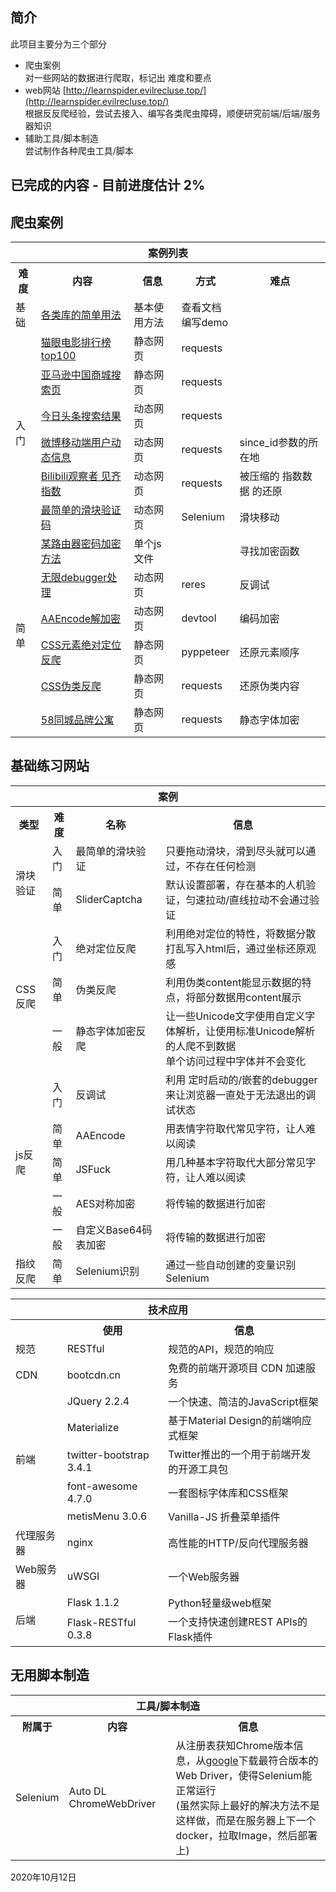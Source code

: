 ## 简介  
此项目主要分为三个部分  
* 爬虫案例  
对一些网站的数据进行爬取，标记出 难度和要点  
* web网站 [http://learnspider.evilrecluse.top/](http://learnspider.evilrecluse.top/)  
根据反反爬经验，尝试去接入、编写各类爬虫障碍，顺便研究前端/后端/服务器知识  
* 辅助工具/脚本制造  
尝试制作各种爬虫工具/脚本  

## 已完成的内容 - 目前进度估计 2%

## 爬虫案例  
<table>
    <tr><th colspan="5">案例列表</th></tr>
    <tr>
        <th>难度</th>
        <th>内容</th>
        <th>信息</th>
        <th>方式</th>
        <th>难点</th>
    </tr>
    <tr>
        <td>基础</td>
        <td><a href="https://github.com/RecluseXU/learning_spider/tree/master/example/0_Basic_usage_of_the_library" target="_blank">各类库的简单用法</a></td>
        <td>基本使用方法</td>
        <td>查看文档</br>编写demo</td>
        <td></td>
    </tr>
    <tr>
        <td rowspan="6">入门</td>
        <td>
        <a href="https://github.com/RecluseXU/learning_spider/tree/master/example/1_%E5%85%A5%E9%97%A8_%E7%8C%AB%E7%9C%BC%E7%94%B5%E5%BD%B1%E6%8E%92%E8%A1%8C%E6%A6%9Ctop100" target="_blank">猫眼电影排行榜top100</a></td>
        <td>静态网页</td>
        <td>requests</td>
        <td></td>
    </tr>
    <tr>
        <td><a href="https://github.com/RecluseXU/learning_spider/tree/master/example/1_%E5%85%A5%E9%97%A8_%E4%BA%9A%E9%A9%AC%E9%80%8A%E5%95%86%E5%9F%8E%E6%90%9C%E7%B4%A2%E9%A1%B5" target="_blank">亚马逊中国商城搜索页</a></td>
        <td>静态网页</td>
        <td>requests</td>
    </tr>
    <tr>
        <td>
        <a href="https://github.com/RecluseXU/learning_spider/tree/master/example/1_%E5%85%A5%E9%97%A8_%E4%BB%8A%E6%97%A5%E5%A4%B4%E6%9D%A1%E6%90%9C%E7%B4%A2%E7%BB%93%E6%9E%9C" target="_blank">今日头条搜索结果</a></td>
        <td>动态网页</td>
        <td>requests</td>
        <td></td>
    </tr>
    <tr>
        <td>
        <a href="https://github.com/RecluseXU/learning_spider/tree/master/example/1_%E5%85%A5%E9%97%A8_%E5%BE%AE%E5%8D%9A%E7%A7%BB%E5%8A%A8%E7%AB%AF%E7%94%A8%E6%88%B7%E5%8A%A8%E6%80%81%E4%BF%A1%E6%81%AF" target="_blank">
        微博移动端用户动态信息</a></td>
        <td>动态网页</td>
        <td>requests</td>
        <td>since_id参数的所在地</td>
    </tr>
    <tr>
        <td>
        <a href="https://github.com/RecluseXU/learning_spider/tree/master/example/1_%E5%85%A5%E9%97%A8_Bilibili%E8%A7%82%E5%AF%9F%E8%80%85%E8%A7%81%E9%BD%90%E6%8C%87%E6%95%B0" target="_blank">
        Bilibili观察者 见齐指数</a></td>
        <td>动态网页</td>
        <td>requests</td>
        <td>被压缩的 指数数据 的还原</td>
    </tr>
    <tr>
        <td>
        <a href="https://github.com/RecluseXU/learning_spider/tree/master/example/1_%E5%85%A5%E9%97%A8_%E6%9C%80%E7%AE%80%E5%8D%95%E7%9A%84%E6%BB%91%E5%9D%97%E9%AA%8C%E8%AF%81%E7%A0%81" target="_blank">最简单的滑块验证码</a></td>
        <td>动态网页</td>
        <td>Selenium</td>
        <td>滑块移动</td>
    </tr>
    <tr>
        <td rowspan="6">简单</td>
        <td>
        <a href="https://github.com/RecluseXU/learning_spider/tree/master/example/2_%E7%AE%80%E5%8D%95_%E6%9F%90%E8%B7%AF%E7%94%B1%E5%99%A8%E5%AF%86%E7%A0%81%E5%8A%A0%E5%AF%86%E6%96%B9%E6%B3%95" target="_blank">某路由器密码加密方法</a></td>
        <td>单个js文件</td>
        <td></td>
        <td>寻找加密函数</td>
    </tr>
    <tr>
        <td>
        <a href="https://github.com/RecluseXU/learning_spider/tree/master/example/2_%E7%AE%80%E5%8D%95_%E6%97%A0%E9%99%90debugger" target="_blank">无限debugger处理</a></td>
        <td>动态网页</td>
        <td>reres</td>
        <td>反调试</td>
    </tr>
    <tr>
        <td><a href="https://github.com/RecluseXU/learning_spider/tree/master/example/2_%E7%AE%80%E5%8D%95_AAEncode%E8%A7%A3%E6%B7%B7%E6%B7%86" target="_blank">AAEncode解加密</a></td>
        <td>动态网页</td>
        <td>devtool</td>
        <td>编码加密</td>
    </tr>
    <tr>
        <td><a href="https://github.com/RecluseXU/learning_spider/tree/master/example/2_%E7%AE%80%E5%8D%95_CSS%E5%85%83%E7%B4%A0%E7%BB%9D%E5%AF%B9%E5%AE%9A%E4%BD%8D%E5%8F%8D%E7%88%AC" target="_blank">CSS元素绝对定位反爬</a></td>
        <td>静态网页</td>
        <td>pyppeteer</td>
        <td>还原元素顺序</td>
    </tr>
    <tr>
        <td><a href="https://github.com/RecluseXU/learning_spider/tree/master/example/2_%E7%AE%80%E5%8D%95_CSS%E4%BC%AA%E7%B1%BB%E5%8F%8D%E7%88%AC" target="_blank">CSS伪类反爬</a></td>
        <td>静态网页</td>
        <td>requests</td>
        <td>还原伪类内容</td>
    </tr>
    <tr>
        <td><a href="https://github.com/RecluseXU/learning_spider/tree/master/example/3_%E7%AE%80%E5%8D%95_58%E5%90%8C%E5%9F%8E%E5%93%81%E7%89%8C%E5%85%AC%E5%AF%93" target="_blank">58同城品牌公寓</a></td>
        <td>静态网页</td>
        <td>requests</td>
        <td>静态字体加密</td>
    </tr>
</table>

## 基础练习网站  
<table>
    <th colspan="4">案例</th>
    <tr>
        <th>类型</th>
        <th>难度</th>
        <th>名称</th>
        <th>信息</th>
    </tr>
    <tr>
        <td rowspan="2">滑块验证</td>
        <td>入门</td>
        <td>最简单的滑块验证</td>
        <td>只要拖动滑块，滑到尽头就可以通过，不存在任何检测</td>
    </tr>
    <tr>
        <td>简单</td>
        <td>SliderCaptcha</td>
        <td>默认设置部署，存在基本的人机验证，匀速拉动/直线拉动不会通过验证</td>
    </tr>
    <tr>
        <td rowspan="3">CSS反爬</td>
        <td>入门</td>
        <td>绝对定位反爬</td>
        <td>利用绝对定位的特性，将数据分散打乱写入html后，通过坐标还原观感</td>
    </tr>
    <tr>
        <td>简单</td>
        <td>伪类反爬</td>
        <td>利用伪类content能显示数据的特点，将部分数据用content展示</td>
    </tr>
    <tr>
        <td>一般</td>
        <td>静态字体加密反爬</td>
        <td>让一些Unicode文字使用自定义字体解析，让使用标准Unicode解析的人爬不到数据<br>单个访问过程中字体并不会变化</td>
    </tr>
    <tr>
        <td rowspan="5">js反爬</td>
        <td>入门</td>
        <td>反调试</td>
        <td>利用 定时启动的/嵌套的debugger来让浏览器一直处于无法退出的调试状态</td>
    </tr>
    <tr>
        <td>简单</td>
        <td>AAEncode</td>
        <td>用表情字符取代常见字符，让人难以阅读</td>
    </tr>
    <tr>
        <td>简单</td>
        <td>JSFuck</td>
        <td>用几种基本字符取代大部分常见字符，让人难以阅读</td>
    </tr>
    <tr>
        <td>一般</td>
        <td>AES对称加密</td>
        <td>将传输的数据进行加密</td>
    </tr>
    <tr>
        <td>一般</td>
        <td>自定义Base64码表加密</td>
        <td>将传输的数据进行加密</td>
    </tr>
    <tr>
        <td>指纹反爬</td>
        <td>简单</td>
        <td>Selenium识别</td>
        <td>通过一些自动创建的变量识别Selenium</td>
    </tr>
</table>

<table>
    <tr><th colspan="4">技术应用</th></tr>
    <tr>
        <th></th>
        <th>使用</th>
        <th>信息</th>
    </tr>
    <tr>
        <td>规范</td>
        <td>RESTful</td>
        <td>规范的API，规范的响应</td>
    </tr>
    <tr>
        <td>CDN</td>
        <td>bootcdn.cn</td>
        <td>免费的前端开源项目 CDN 加速服务</td>
    </tr>
    <tr>
        <td rowspan="5">前端</td>
        <td>JQuery 2.2.4</td>
        <td>一个快速、简洁的JavaScript框架</td>
    </tr>
    <tr>
        <td>Materialize</td>
        <td>基于Material Design的前端响应式框架</td>
    </tr>
    <tr>
        <td>twitter-bootstrap 3.4.1</td>
        <td>Twitter推出的一个用于前端开发的开源工具包</td>
    </tr>
    <tr>
        <td>font-awesome 4.7.0</td>
        <td>一套图标字体库和CSS框架</td>
    </tr>
    <tr>
        <td>metisMenu 3.0.6</td>
        <td>Vanilla-JS 折叠菜单插件</td>
    </tr>
    <tr>
        <td>代理服务器</td>
        <td>nginx</td>
        <td>高性能的HTTP/反向代理服务器</td>
    </tr>
    <tr>
        <td>Web服务器</td>
        <td>uWSGI</td>
        <td>一个Web服务器</td>
    </tr>
    <tr>
        <td rowspan="4">后端</td>
        <td>Flask 1.1.2</td>
        <td>Python轻量级web框架</td>
    </tr>
    <tr>
        <td>Flask-RESTful 0.3.8</td>
        <td>一个支持快速创建REST APIs的 Flask插件</td>
    </tr>
</table>

## 无用脚本制造  
<table>
    <tr><th colspan="4">工具/脚本制造</th></tr>
    <tr>
        <th>附属于</th>
        <th>内容</th>
        <th>信息</th>
    </tr>
    <tr>
        <td>Selenium</td>
        <td>Auto DL ChromeWebDriver</td>
        <td>从注册表获知Chrome版本信息，从<a href="http://chromedriver.storage.googleapis.com/index.html">google</a>下载最符合版本的Web Driver，使得Selenium能正常运行<br>(虽然实际上最好的解决方法不是这样做，而是在服务器上下一个docker，拉取Image，然后部署上)</td>
    </tr>
</table>


2020年10月12日
